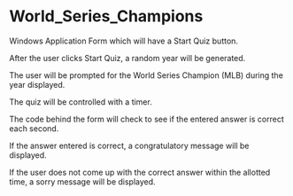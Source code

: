 # World_Series_Champions

Windows Application Form which will have a Start Quiz button.

After the user clicks Start Quiz, a random year will be generated.

The user will be prompted for the World Series Champion (MLB) during the year displayed.

The quiz will be controlled with a timer.

The code behind the form will check to see if the entered answer is correct each second.

If the answer entered is correct, a congratulatory message will be displayed.

If the user does not come up with the correct answer within the allotted time, a sorry message will be displayed.
